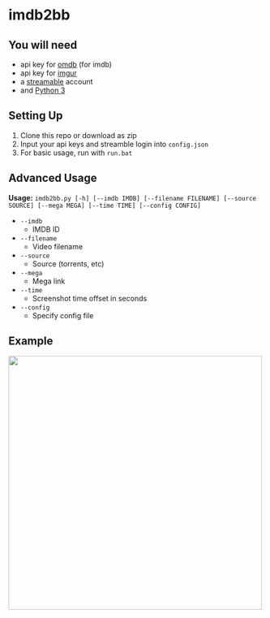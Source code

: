 
# imdb2bb

## You will need

 - api key for [omdb]([https://www.omdbapi.com/apikey.aspx](https://www.omdbapi.com/apikey.aspx)) (for imdb)
 - api key for [imgur](https://api.imgur.com/oauth2/addclient)
 - a [streamable]([https://streamable.com/](https://streamable.com/)) account
 - and [Python 3](https://www.python.org/downloads/release/python-377/)

## Setting Up

1. Clone this repo or download as zip
2. Input your api keys and streamble login into `config.json`
3. For basic usage, run with `run.bat`

## Advanced Usage 

**Usage:** `imdb2bb.py [-h] [--imdb IMDB] [--filename FILENAME] [--source SOURCE] [--mega MEGA] [--time TIME] [--config CONFIG]`

 -  `--imdb`
    - IMDB ID
 -  `--filename`
    - Video filename
 -  `--source`
    - Source (torrents, etc)
 -  `--mega`
    - Mega link
 -  `--time`
    - Screenshot time offset in seconds
 -  `--config`
    - Specify config file

## Example

<img src="https://i.imgur.com/5OnGWl8.png" width="500">
